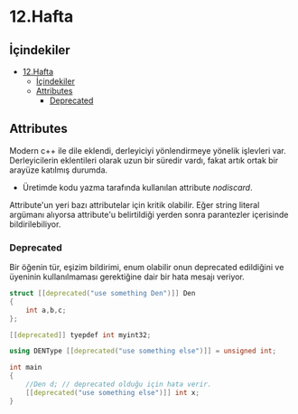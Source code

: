# 12.Hafta

## İçindekiler

- [12.Hafta](#12hafta)
  - [İçindekiler](#i̇çindekiler)
  - [Attributes](#attributes)
    - [Deprecated](#deprecated)

## Attributes

Modern c++ ile dile eklendi, derleyiciyi yönlendirmeye yönelik işlevleri var. Derleyicilerin eklentileri olarak uzun bir süredir vardı, fakat artık ortak bir arayüze katılmış durumda.

- Üretimde kodu yazma tarafında kullanılan attribute *nodiscard*.

Attribute'un yeri bazı attributelar için kritik olabilir. Eğer string literal argümanı alıyorsa attribute'u belirtildiği yerden sonra parantezler içerisinde bildirilebiliyor.

### Deprecated

Bir öğenin tür, eşizim bildirimi, enum olabilir onun deprecated edildiğini ve üyeninin kullanılmaması gerektiğine dair bir hata mesajı veriyor.

```c++
struct [[deprecated("use something Den")]] Den
{
    int a,b,c;
};

[[deprecated]] tyepdef int myint32;

using DENType [[deprecated("use something else")]] = unsigned int;

int main
{
    //Den d; // deprecated olduğu için hata verir.
    [[deprecated("use something else")]] int x;
}
```

